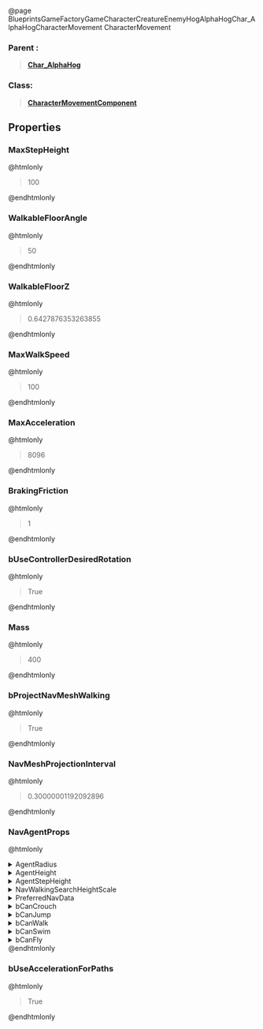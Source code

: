 @page BlueprintsGameFactoryGameCharacterCreatureEnemyHogAlphaHogChar_AlphaHogCharacterMovement CharacterMovement
### Parent :
<b><a href="_blueprints_game_factory_game_character_creature_enemy_hog_alpha_hog_char__alpha_hog.html"><blockquote>Char_AlphaHog</blockquote></a></b>
### Class:
<b><a href="_class_script_character_movement_component.html"><blockquote>CharacterMovementComponent</blockquote></a></b>
## Properties
### MaxStepHeight
@htmlonly
<blockquote>100</blockquote>
@endhtmlonly

### WalkableFloorAngle
@htmlonly
<blockquote>50</blockquote>
@endhtmlonly

### WalkableFloorZ
@htmlonly
<blockquote>0.6427876353263855</blockquote>
@endhtmlonly

### MaxWalkSpeed
@htmlonly
<blockquote>100</blockquote>
@endhtmlonly

### MaxAcceleration
@htmlonly
<blockquote>8096</blockquote>
@endhtmlonly

### BrakingFriction
@htmlonly
<blockquote>1</blockquote>
@endhtmlonly

### bUseControllerDesiredRotation
@htmlonly
<blockquote>True</blockquote>
@endhtmlonly

### Mass
@htmlonly
<blockquote>400</blockquote>
@endhtmlonly

### bProjectNavMeshWalking
@htmlonly
<blockquote>True</blockquote>
@endhtmlonly

### NavMeshProjectionInterval
@htmlonly
<blockquote>0.30000001192092896</blockquote>
@endhtmlonly

### NavAgentProps
@htmlonly
<details>
 <summary>AgentRadius</summary>
<blockquote>42</blockquote>
</details>
<details>
 <summary>AgentHeight</summary>
<blockquote>192</blockquote>
</details>
<details>
 <summary>AgentStepHeight</summary>
<blockquote>100</blockquote>
</details>
<details>
 <summary>NavWalkingSearchHeightScale</summary>
<blockquote>1</blockquote>
</details>
<details>
 <summary>PreferredNavData</summary>
<details>
 <summary>AssetPathName</summary>
<blockquote>None</blockquote>
</details>
<details>
 <summary>SubPathString</summary>
<blockquote></blockquote>
</details>
</details>
<details>
 <summary>bCanCrouch</summary>
<blockquote>False</blockquote>
</details>
<details>
 <summary>bCanJump</summary>
<blockquote>True</blockquote>
</details>
<details>
 <summary>bCanWalk</summary>
<blockquote>True</blockquote>
</details>
<details>
 <summary>bCanSwim</summary>
<blockquote>True</blockquote>
</details>
<details>
 <summary>bCanFly</summary>
<blockquote>False</blockquote>
</details>
@endhtmlonly

### bUseAccelerationForPaths
@htmlonly
<blockquote>True</blockquote>
@endhtmlonly

